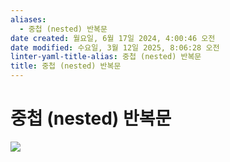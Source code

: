 ```yaml
---
aliases:
  - 중첩 (nested) 반복문
date created: 월요일, 6월 17일 2024, 4:00:46 오전
date modified: 수요일, 3월 12일 2025, 8:06:28 오전
linter-yaml-title-alias: 중첩 (nested) 반복문
title: 중첩 (nested) 반복문
---
```


# 중첩 (nested) 반복문

![](https://i.imgur.com/TeXUqyZ.png)
